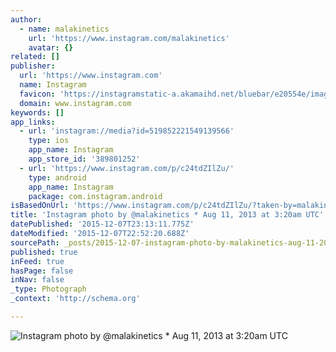 ```yaml
---
author:
  - name: malakinetics
    url: 'https://www.instagram.com/malakinetics'
    avatar: {}
related: []
publisher:
  url: 'https://www.instagram.com'
  name: Instagram
  favicon: 'https://instagramstatic-a.akamaihd.net/bluebar/e20554e/images/ico/favicon.ico'
  domain: www.instagram.com
keywords: []
app_links:
  - url: 'instagram://media?id=519852221549139566'
    type: ios
    app_name: Instagram
    app_store_id: '389801252'
  - url: 'https://www.instagram.com/p/c24tdZIlZu/'
    type: android
    app_name: Instagram
    package: com.instagram.android
isBasedOnUrl: 'https://www.instagram.com/p/c24tdZIlZu/?taken-by=malakinetics'
title: 'Instagram photo by @malakinetics * Aug 11, 2013 at 3:20am UTC'
datePublished: '2015-12-07T23:13:11.775Z'
dateModified: '2015-12-07T22:52:20.688Z'
sourcePath: _posts/2015-12-07-instagram-photo-by-malakinetics-aug-11-2013-at-320am-ut.md
published: true
inFeed: true
hasPage: false
inNav: false
_type: Photograph
_context: 'http://schema.org'

---
```

![Instagram photo by &commat;malakinetics &midast; Aug 11&comma; 2013 at 3&colon;20am UTC](https://scontent.cdninstagram.com/hphotos-xpt1/t51.2885-15/e15/11351041_942096882519571_2060711068_n.jpg)
